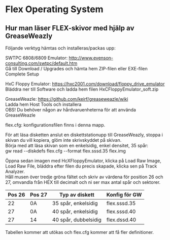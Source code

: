 # Flex Operating System
## Hur man läser FLEX-skivor med hjälp av GreaseWeazly
Följande verktyg hämtas och installeras/packas upp:  
  
SWTPC 6808/6809 Emulator: http://www.evenson-consulting.com/swtpc/default.htm  
Gå till Download / Upgrades och hämta hem ZIP-filen eller EXE-filen Complete Setup  
  
HxC Floppy Emulator: https://hxc2001.com/download/floppy_drive_emulator  
Bläddra ner till Software och ladda hem filen HxCFloppyEmulator_soft.zip  
  
GreaseWeazle: https://github.com/keirf/greaseweazle/wiki  
Ladda hem Host Tools och installera  
OBS! Du behöver någon av hårdvaruenheterna för att använda GreaseWeazle 

flex.cfg: konfigurationsfilen finns i denna mapp.  

För att läsa disketten anslut en diskettstationupp till GreaseWeazly, stoppa i skivan du vill kopiera, glöm inte skrivskyddet på skivan.  
Börja med att läsa skivan som en enkelsidig, enkel densitet, 35 spår:  
gw read --diskdefs flex.cfg --format flex.sssd.35 flex.img  
  
Öppna sedan imagen med HcXFloppyEmulator, klicka på Load Raw Image, Load Raw File, bläddra efter filen du precis skapade, klicka sen på Track Analyzer.  
Håll musen över tredje gröna fältet och skriv av värdena för position 26 och 27, omvandla från HEX till decimalt och ni ser max antal spår och sektorer.  

| Pos 26 | Pos 27 |     Typ av diskett      | Konfig för GW |
| -------| -------| ----------------------- | ------------- |
|   22   |   0A   | 35 spår, enkelsidig     | flex.sssd.35  |
|   27   |   0A   | 40 spår, enkelsidig     | flex.sssd.40  |
|   27   |   14   | 40 spår, dubbelsidig    | flex.dssd.40  |
  
Tabellen kommer att utökas och flex.cfg kommer att få fler definitioner.
